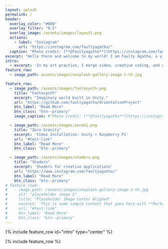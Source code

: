 ```yaml
---
layout: splash
permalink: /
header:
  overlay_color: "#000"
  overlay_filter: "0.5"
  overlay_image: /assets/images/layout1.png
  actions:
    - label: "Instagram"
      url: "https://instagram.com/faultyagatha/"
  caption: "Photo credit: [**@faultyagatha**](https://instagram.com/faultyagatha/)"
excerpt: "Hello there and welcome to my world! I am Faulty Agatha, a visual artist and creative technologist living in Berlin."
intro: 
  - excerpt: 'In my art practice, I merge video, creative coding, and game design to create experimental visual experiences. I enjoy coding and try to code whenever I can, as for example, I do with this website. Below is the short-list of my works. If you like them drop me a line at **faulty.agatha(at)gmail(dot)com.**'
feature_row:
  - image_path: assets/images/unsplash-gallery-image-1-th.jpg

feature_row:
  - image_path: /assets/images/fantasynth.png
    title: "Fantasynth"
    excerpt: "Imaginary world built in Unity."
    url: "https://github.com/faultyagatha/OrientationProject"
    btn_label: "Read More"
    btn_class: "btn--primary"
    image_caption: #"Photo credit: [**@faultyagatha**](https://instagram.com/faultyagatha/)"

  - image_path: /assets/images/zeroG1.png
    title: "Zero Gravity"
    excerpt: 'Video Installation: Unity + Raspberry Pi'
    url: "#test-link"
    btn_label: "Read More"
    btn_class: "btn--primary"

  - image_path: /assets/images/shaders.png
    title: "Shaders"
    excerpt: 'Shaders for creative applications'
    url: "https://www.instagram.com/faultyagatha/"
    btn_label: "Read More"
    btn_class: "btn--primary"
# feature_row4:
#   - image_path: /assets/images/unsplash-gallery-image-2-th.jpg
#     alt: "placeholder image 2"
#     title: "Placeholder Image Center Aligned"
#     excerpt: 'This is some sample content that goes here with **Markdown** formatting. Centered with `type="center"`'
#     url: "#test-link"
#     btn_label: "Read More"
#     btn_class: "btn--primary"
---
```


{% include feature_row id="intro" type="center" %}

{% include feature_row %}

<!-- {% include feature_row id="feature_row2" type="right" %}

{% include feature_row id="feature_row3" type="center" %}

{% include feature_row id="feature_row4" type="center" %} -->